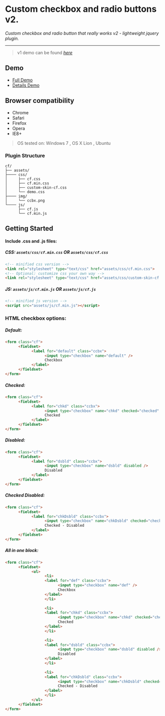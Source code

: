 Custom checkbox and radio buttons v2.
===

*Custom checkbox and radio button that really works v2 - lightweight jquery plugin.*

---
> v1 demo can be found [*here*](http://codepen.io/ElmahdiMahmoud/details/JFejy)

## Demo

* [Full Demo](http://codepen.io/ElmahdiMahmoud/full/etvzG)
* [Details Demo](http://codepen.io/ElmahdiMahmoud/details/etvzG)

## Browser compatibility

* Chrome
* Safari
* Firefox
* Opera
* IE8+

> OS tested on: Windows 7 , OS X Lion , Ubuntu

### Plugin Structure

```
cf/
├── assets/
├──── css/
│     ├── cf.css
│     ├── cf.min.css
│     ├── custom-skin-cf.css
│     └── demo.css
├──── img/
│     └── ccbx.png
└──── js/
      ├── cf.js
      └── cf.min.js
```

## Getting Started

#### Include .css and .js files:

##### CSS: `assets/css/cf.min.css` OR `assets/css/cf.css`
```html
<!-- minified css version -->
<link rel="stylesheet" type="text/css" href="assets/css/cf.min.css">
<!-- Optional: customize css your own way -->
<link rel="stylesheet" type="text/css" href="assets/css/custom-skin-cf.css"> 
```
##### JS:  `assets/js/cf.min.js` OR `assets/js/cf.js`
```html
<!-- minified js version -->
<script src="assets/js/cf.min.js"></script> 
```

### HTML checkbox options:

##### Default:
```html
<form class="cf">
      <fieldset>
            <label for="default" class="ccbx">
                  <input type="checkbox" name="default" />
                  Checkbox 
            </label>
      </fieldset>
</form>
```

##### Checked:
```html
<form class="cf">
      <fieldset>
            <label for="chkd" class="ccbx">
                  <input type="checkbox" name="chkd" checked="checked" />
                  Checked 
            </label>
      </fieldset>
</form>
```

##### Disabled:
```html
<form class="cf">
      <fieldset>
            <label for="dsbld" class="ccbx">
                  <input type="checkbox" name="dsbld" disabled />
                  Disabled 
            </label>
      </fieldset>
</form>
```

##### Checked Disabled:
```html
<form class="cf">
      <fieldset>
            <label for="chkDsbld" class="ccbx">
                  <input type="checkbox" name="chkDsbld" checked="checked"  disabled />
                  Checked - Disabled 
            </label>
      </fieldset>
</form>
```

##### All in one block:
```html
<form class="cf">
      <fieldset>
            <ul>
                  <li>
                  <label for="def" class="ccbx">
                        <input type="checkbox" name="def" />
                        Checkbox 
                  </label>
                  </li>
                  
                  <li>
                  <label for="chkd" class="ccbx">
                        <input type="checkbox" name="chkd" checked="checked" />
                        Checked 
                  </label>
                  </li>
                  
                  <li>
                  <label for="dsbld" class="ccbx">
                        <input type="checkbox" name="dsbld" disabled />
                        Disabled 
                  </label>
                  </li>
                  
                  <li>
                  <label for="chkDsbld" class="ccbx">
                        <input type="checkbox" name="chkDsbld" checked="checked"  disabled />
                        Checked - Disabled 
                  </label>
                  </li>
            </ul>
      </fieldset>
</form>
```

